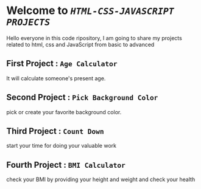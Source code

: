 # Welcome to _`HTML-CSS-JAVASCRIPT PROJECTS`_

Hello everyone in this code ripository, I am going to share my projects related to html, css and JavaScript from basic to advanced

## First Project : `Age Calculator`

It will calculate someone's present age.

## Second Project : `Pick Background Color`

pick or create your favorite background color.

## Third Project : `Count Down`

start your time for doing your valuable work

## Fourth Project : `BMI Calculator`

check your BMI by providing your height and weight and check your health
